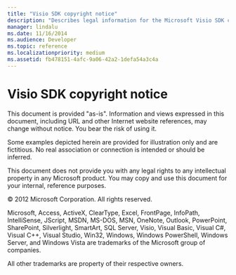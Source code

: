```yaml
---
title: "Visio SDK copyright notice"
description: "Describes legal information for the Microsoft Visio SDK copyright notice, including all associated trademarks."
manager: lindalu
ms.date: 11/16/2014
ms.audience: Developer
ms.topic: reference
ms.localizationpriority: medium
ms.assetid: fb478151-4afc-9a06-42a2-1defa54a3c4a
---
```


# Visio SDK copyright notice

This document is provided "as-is". Information and views expressed in this document, including URL and other Internet website references, may change without notice. You bear the risk of using it. 
  
Some examples depicted herein are provided for illustration only and are fictitious. No real association or connection is intended or should be inferred.
  
This document does not provide you with any legal rights to any intellectual property in any Microsoft product. You may copy and use this document for your internal, reference purposes. 
  
© 2012 Microsoft Corporation. All rights reserved.
  
Microsoft, Access, ActiveX, ClearType, Excel, FrontPage, InfoPath, IntelliSense, JScript, MSDN, MS-DOS, MSN, OneNote, Outlook, PowerPoint, SharePoint, Silverlight, SmartArt, SQL Server, Visio, Visual Basic, Visual C#, Visual C++, Visual Studio, Win32, Windows, Windows PowerShell, Windows Server, and Windows Vista are trademarks of the Microsoft group of companies.
  
All other trademarks are property of their respective owners.
  

